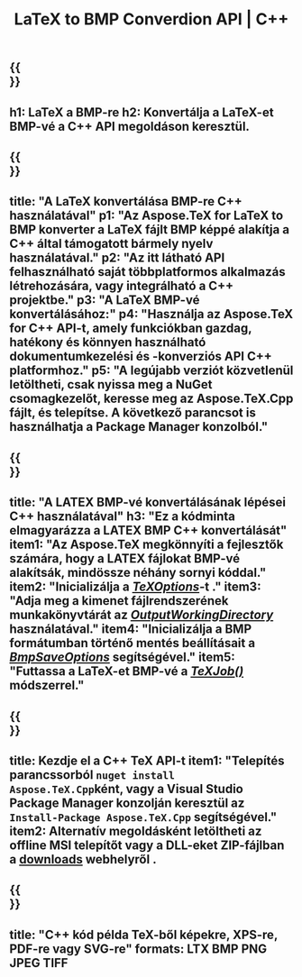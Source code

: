 ﻿---
translation: true
template: /_templates/_conversion-child-cpp.md
title: LaTeX to BMP Converdion API | C++
description: LaTeX BMP konvertálási funkció. Integrálja ezt a helyszíni C++ könyvtárat a projektjébe, vagy használjon többplatformos alkalmazásokat a LaTeX BMP-vé konvertálásához.
keywords: latex a bmp api cpp-hez, latex2bmp integrálja a c++-t
url: /cpp/conversion/latex-to-bmp/
family: tex
platformtag: cpp
feature: conversion
informat: LATEX
outformat: BMP
otherformats: PNG JPEG TIFF PDF SVG XPS
---

{{<section banner>}}
---
h1: LaTeX a BMP-re
h2: Konvertálja a LaTeX-et BMP-vé a C++ API megoldáson keresztül.
---

{{<section overview>}}
---
title: "A LaTeX konvertálása BMP-re C++ használatával"
p1: "Az Aspose.TeX for LaTeX to BMP konverter a LaTeX fájlt BMP képpé alakítja a C++ által támogatott bármely nyelv használatával."
p2: "Az itt látható API felhasználható saját többplatformos alkalmazás létrehozására, vagy integrálható a C++ projektbe."
p3: "A LaTeX BMP-vé konvertálásához:"
p4: "Használja az Aspose.TeX for C++ API-t, amely funkciókban gazdag, hatékony és könnyen használható dokumentumkezelési és -konverziós API C++ platformhoz."
p5: "A legújabb verziót közvetlenül letöltheti, csak nyissa meg a NuGet csomagkezelőt, keresse meg az Aspose.TeX.Cpp fájlt, és telepítse. A következő parancsot is használhatja a Package Manager konzolból."
---

{{<section feature1>}}
---
title: "A LATEX BMP-vé konvertálásának lépései C++ használatával"
h3: "Ez a kódminta elmagyarázza a LATEX BMP C++ konvertálását"
item1: "Az Aspose.TeX megkönnyíti a fejlesztők számára, hogy a LATEX fájlokat BMP-vé alakítsák, mindössze néhány sornyi kóddal."
item2: "Inicializálja a [*TeXOptions*](https://reference.aspose.com/tex/cpp/class/aspose.te_x.te_x_options)-t ."
item3: "Adja meg a kimenet fájlrendszerének munkakönyvtárát az [*OutputWorkingDirectory*](https://reference.aspose.com/tex/cpp/class/aspose.te_x.te_x_options#aa4f4ea6dab7db5ba1b40800495f16f63) használatával."
item4: "Inicializálja a BMP formátumban történő mentés beállításait a [*BmpSaveOptions*](https://reference.aspose.com/tex/cpp/class/aspose.te_x.presentation.image.bmp_save_options) segítségével."
item5: "Futtassa a LaTeX-et BMP-vé a [*TeXJob()*](https://reference.aspose.com/tex/cpp/class/aspose.te_x.te_x_job) módszerrel."
---

{{<section feature2>}}
---
title: Kezdje el a C++ TeX API-t
item1: "Telepítés parancssorból ```nuget install Aspose.TeX.Cpp```ként, vagy a Visual Studio Package Manager konzolján keresztül az ```Install-Package Aspose.TeX.Cpp``` segítségével."
item2: Alternatív megoldásként letöltheti az offline MSI telepítőt vagy a DLL-eket ZIP-fájlban a [downloads](https://downloads.aspose.com/tex/cpp) webhelyről .
---

{{<section widget>}}
---
title: "C++ kód példa TeX-ből képekre, XPS-re, PDF-re vagy SVG-re"
formats: LTX BMP PNG JPEG TIFF
---



